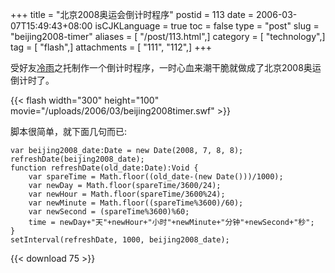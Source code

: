 +++
title = "北京2008奥运会倒计时程序"
postid = 113
date = 2006-03-07T15:49:43+08:00
isCJKLanguage = true
toc = false
type = "post"
slug = "beijing2008-timer"
aliases = [ "/post/113.html",]
category = [ "technology",]
tag = [ "flash",]
attachments = [ "111", "112",]
+++


受好友[冷雨](http://www.flashsky.cn)之托制作一个倒计时程序，一时心血来潮干脆就做成了北京2008奥运倒计时了。

{{< flash width="300" height="100" movie="/uploads/2006/03/beijing2008timer.swf" >}}

脚本很简单，就下面几句而已:

<!--more-->

``` {lang="actionscript"}
var beijing2008_date:Date = new Date(2008, 7, 8, 8);
refreshDate(beijing2008_date);
function refreshDate(old_date:Date):Void {
    var spareTime = Math.floor((old_date-(new Date()))/1000);
    var newDay = Math.floor(spareTime/3600/24);
    var newHour = Math.floor(spareTime/3600%24);
    var newMinute = Math.floor((spareTime%3600)/60);
    var newSecond = (spareTime%3600)%60;
    time = newDay+"天"+newHour+"小时"+newMinute+"分钟"+newSecond+"秒";
}
setInterval(refreshDate, 1000, beijing2008_date);
```

{{< download 75 >}}

